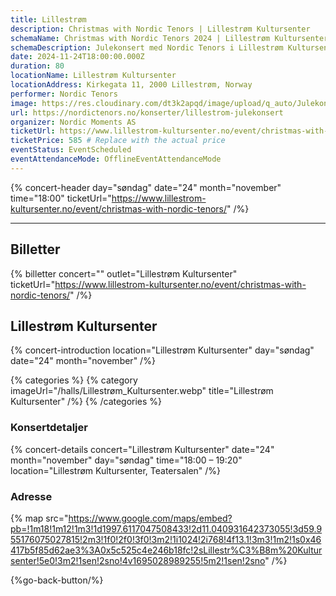 ```yaml
---
title: Lillestrøm
description: Christmas with Nordic Tenors | Lillestrøm Kultursenter
schemaName: Christmas with Nordic Tenors 2024 | Lillestrøm Kultursenter
schemaDescription: Julekonsert med Nordic Tenors i Lillestrøm Kultursenter
date: 2024-11-24T18:00:00.000Z
duration: 80
locationName: Lillestrøm Kultursenter
locationAddress: Kirkegata 11, 2000 Lillestrøm, Norway
performer: Nordic Tenors
image: https://res.cloudinary.com/dt3k2apqd/image/upload/q_auto/Julekonsert/schema_-_Lillestr%C3%B8m_Kultursenter_lqaed1.webp
url: https://nordictenors.no/konserter/lillestrom-julekonsert
organizer: Nordic Moments AS
ticketUrl: https://www.lillestrom-kultursenter.no/event/christmas-with-nordic-tenors/
ticketPrice: 585 # Replace with the actual price
eventStatus: EventScheduled
eventAttendanceMode: OfflineEventAttendanceMode
---
```


{% concert-header day="søndag" date="24" month="november" time="18:00" ticketUrl="https://www.lillestrom-kultursenter.no/event/christmas-with-nordic-tenors/" /%}

---

## Billetter

{% billetter concert="" outlet="Lillestrøm Kultursenter" ticketUrl="https://www.lillestrom-kultursenter.no/event/christmas-with-nordic-tenors/" /%}

## Lillestrøm Kultursenter

{% concert-introduction location="Lillestrøm Kultursenter" day="søndag" date="24" month="november" /%}

{% categories %}
{% category imageUrl="/halls/Lillestrøm_Kultursenter.webp" title="Lillestrøm Kultursenter" /%}
{% /categories %}

### Konsertdetaljer

{% concert-details concert="Lillestrøm Kultursenter" date="24" month="november" day="søndag" time="18:00 – 19:20" location="Lillestrøm Kultursenter, Teatersalen" /%}

### Adresse

{% map src="https://www.google.com/maps/embed?pb=!1m18!1m12!1m3!1d1997.6117047508433!2d11.040931642373055!3d59.955176075027815!2m3!1f0!2f0!3f0!3m2!1i1024!2i768!4f13.1!3m3!1m2!1s0x46417b5f85d62ae3%3A0x5c525c4e246b18fc!2sLillestr%C3%B8m%20Kultursenter!5e0!3m2!1sen!2sno!4v1695028989255!5m2!1sen!2sno" /%}

{%go-back-button/%}
